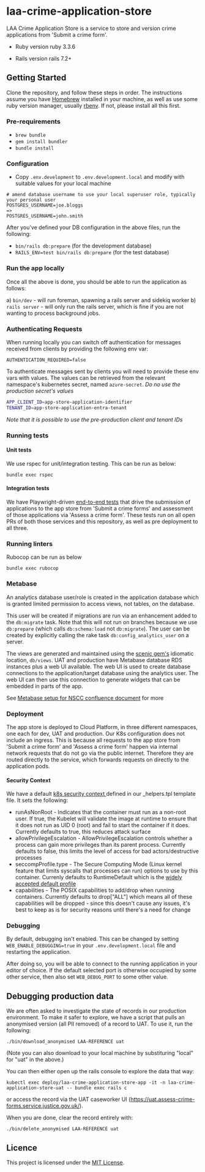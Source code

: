 # laa-crime-application-store

LAA Crime Application Store is a service to store and version crime applications from 'Submit a crime form'.

* Ruby version
ruby 3.3.6

* Rails version
rails 7.2+

## Getting Started

Clone the repository, and follow these steps in order.
The instructions assume you have [Homebrew](https://brew.sh) installed in your machine, as well as use some ruby version manager, usually [rbenv](https://github.com/rbenv/rbenv). If not, please install all this first.

### Pre-requirements

* `brew bundle`
* `gem install bundler`
* `bundle install`

### Configuration

* Copy `.env.development` to `.env.development.local` and modify with suitable values for your local machine

```
# amend database username to use your local superuser role, typically your personal user
POSTGRES_USERNAME=joe.bloggs
=>
POSTGRES_USERNAME=john.smith
```

After you've defined your DB configuration in the above files, run the following:

* `bin/rails db:prepare` (for the development database)
* `RAILS_ENV=test bin/rails db:prepare` (for the test database)

### Run the app locally

Once all the above is done, you should be able to run the application as follows:

a) `bin/dev` - will run foreman, spawning a rails server and sidekiq worker
b) `rails server` - will only run the rails server, which is fine if you are not wanting to process background jobs.

### Authenticating Requests

When running locally you can switch off authentication for messages received from clients by providing the following env var:

```
AUTHENTICATION_REQUIRED=false
```

To authenticate messages sent by clients you will need to provide these env vars with values. The values can be retrieved from the relevant namespace's kubernetes secret, named `azure-secret`. *Do no use the production secret's values*

```sh
APP_CLIENT_ID=app-store-application-identifier
TENANT_ID=app-store-application-entra-tenant
```

*Note that it is possible to use the pre-production client and tenant IDs*

### Running tests

#### Unit tests

We use rspec for unit/integration testing. This can be run as below:

```shell
bundle exec rspec
```

#### Integration tests

We have Playwright-driven [end-to-end tests](https://github.com/ministryofjustice/nsm-e2e-test/pulls) that drive the submission
of applications to the app store from 'Submit a crime forms' and assessment of those applications via 'Assess a crime form'. These
tests run on all open PRs of both those services and this repository, as well as pre deployment to all three.

### Running linters

Rubocop can be run as below
```shell
bundle exec rubocop
```

### Metabase

An analytics database user/role is created in the application database which is granted limited permission to access views, not tables, on the database.

This user will be created if migrations are run via an enhancement added to the `db:migrate` task. Note that this will not run on branches because we use
`db:prepare` (which calls `db:schema:load` not `db:migrate`). The user can be created by explicitly calling the rake task `db:config_analytics_user` on a server.

The views are generated and maintained using the [scenic gem's](https://github.com/scenic-views/scenic) idiomatic location, `db/views`. UAT and production have Metabase database RDS instances plus a web UI available. The web UI is used to create database connections to the application/target database using the analytics user. The web UI can then use this connection to generate widgets that can be embedded in parts of the app.

See [Metabase setup for NSCC confluence document](https://dsdmoj.atlassian.net/wiki/x/XABEJAE) for more

### Deployment
The app store is deployed to Cloud Platform, in three different namespaces, one each for dev, UAT and production. Our K8s configuration does
not include an ingress. This is because all requests to the app store from 'Submit a crime form' and 'Assess a crime form' happen via internal
network requests that do not go via the public internet. Therefore they are routed directly to the service, which forwards requests on directly
to the application pods.

#### Security Context
We have a default [k8s security context ](https://kubernetes.io/docs/reference/generated/kubernetes-api/v1.30/#securitycontext-v1-core) defined in our _helpers.tpl template file. It sets the following:

- runAsNonRoot - Indicates that the container must run as a non-root user. If true, the Kubelet will validate the image at runtime to ensure that it does not run as UID 0 (root) and fail to start the container if it does. Currently defaults to true, this reduces attack surface
- allowPrivilegeEscalation - AllowPrivilegeEscalation controls whether a process can gain more privileges than its parent process. Currently defaults to false, this limits the level of access for bad actors/destructive processes
- seccompProfile.type - The Secure Computing Mode (Linux kernel feature that limits syscalls that processes can run) options to use by this container. Currenly defaults to RuntimeDefault which is the [widely accepted default profile](https://docs.docker.com/engine/security/seccomp/#significant-syscalls-blocked-by-the-default-profile)
- capabilities - The POSIX capabilities to add/drop when running containers. Currently defaults to drop["ALL"] which means all of these capabilities will be dropped - since this doesn't cause any issues, it's best to keep as is for security reasons until there's a need for change

### Debugging

By default, debugging isn't enabled. This can be changed by setting
`WEB_ENABLE_DEBUGGING=true` in your `.env.development.local` file and
restarting the application.

After doing so, you will be able to connect to the running application
in your editor of choice. If the default selected port is otherwise
occupied by some other service, then also set `WEB_DEBUG_PORT` to some
other value.

## Debugging production data
We are often asked to investigate the state of records in our production environment. To
make it safer to explore, we have a script that pulls an anonymised version (all PII removed) of a record
to UAT. To use it, run the following:

```
./bin/download_anonymised LAA-REFERENCE uat
```

(Note you can also download to your local machine by substituring "local" for "uat" in the above.)

You can then either open up the rails console to explore the data that way:

```
kubectl exec deploy/laa-crime-application-store-app -it -n laa-crime-application-store-uat -- bundle exec rails c
```

or access the record via the UAT caseworker UI (https://uat.assess-crime-forms.service.justice.gov.uk/).

When you are done, clear the record entirely with:

```
./bin/delete_anonymised LAA-REFERENCE uat
```

## Licence

This project is licensed under the [MIT License][mit].

[mit]: LICENCE
